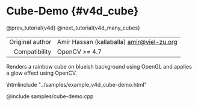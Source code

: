 # Cube-Demo {#v4d_cube}

@prev_tutorial{v4d}
@next_tutorial{v4d_many_cubes}

|    |    |
| -: | :- |
| Original author | Amir Hassan (kallaballa) <amir@viel-zu.org> |
| Compatibility | OpenCV >= 4.7 |

Renders a rainbow cube on blueish background using OpenGL and applies a glow effect using OpenCV.

\htmlinclude "../samples/example_v4d_cube-demo.html"

@include samples/cube-demo.cpp

